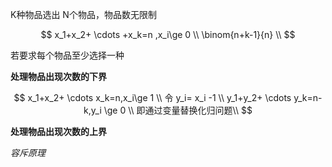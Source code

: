 K种物品选出 N个物品，物品数无限制  

$$
x_1+x_2+ \cdots +x_k=n ,x_i\ge 0 \\
\binom{n+k-1}{n} \\
$$


若要求每个物品至少选择一种  

**处理物品出现次数的下界**

$$
x_1+x_2+ \cdots x_k=n,x_i\ge 1 \\
令 y_i= x_i -1 \\
y_1+y_2+ \cdots y_k=n-k,y_i \ge 0 \\
即通过变量替换化归问题\\
$$

**处理物品出现次数的上界**

*容斥原理*








